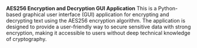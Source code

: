 **AES256 Encryption and Decryption GUI Application**
This is a Python-based graphical user interface (GUI) application for encrypting and decrypting text using the AES256 encryption algorithm. The application is designed to provide a user-friendly way to secure sensitive data with strong encryption, making it accessible to users without deep technical knowledge of cryptography.
